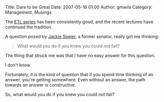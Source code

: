 Title: Dare to be Great
Date: 2007-05-16 01:00
Author: gmwils
Category: Management, Musings

The [ETL series][] has been consistently good, and the recent lectures
have continued the tradition.

A question posed by [Jackie Speier][], a former senator, really got me
thinking:

> What would you do if you knew you could not fail?

The thing that struck me was that I have no easy answer for this
question.

I don't know.

Fortunately, it is the kind of question that if you spend time thinking
of an answer, you're getting somewhere. Even without an answer, the path
towards an answer is constructive.

So, what would you do if you knew you could not fail?

  [ETL series]: http://edcorner.stanford.edu/podcasts.html
  [Jackie Speier]: http://edcorner.stanford.edu/authorMaterialInfo.html?mid=1680
